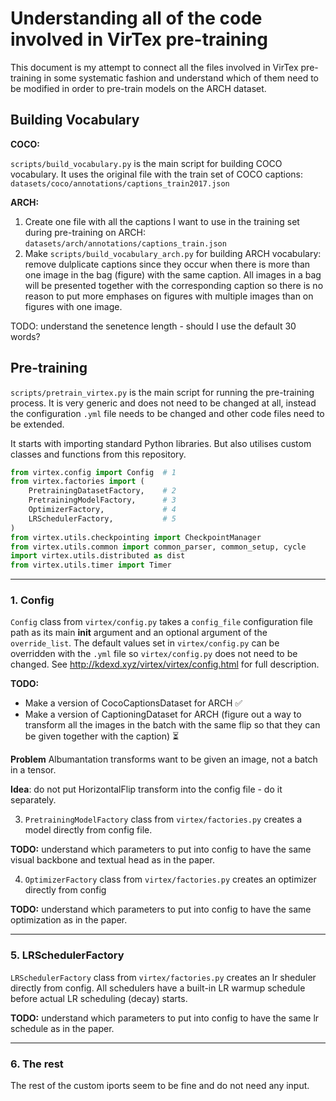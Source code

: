 # Understanding all of the code involved in VirTex pre-training

This document is my attempt to connect all the files involved in VirTex
pre-training in some systematic fashion and understand which of them need to be modified in order to pre-train models on the ARCH dataset.

## Building Vocabulary

**COCO:**

`scripts/build_vocabulary.py` is the main script for building COCO vocabulary.
It uses the original file with the train set of COCO captions:  `datasets/coco/annotations/captions_train2017.json`

**ARCH:**

1. Create one file with all the captions I want to use in the training set during pre-training on ARCH: `datasets/arch/annotations/captions_train.json`
2. Make `scripts/build_vocabulary_arch.py` for building ARCH vocabulary: remove dulplicate captions since they occur when there is more than one image in the bag (figure) with the same caption. All images in a bag will be presented together with the corresponding caption so there is no reason to put more emphases on figures with multiple images than on figures with one image.

TODO: understand the senetence length - should I use the default 30 words?

## Pre-training

`scripts/pretrain_virtex.py` is the main script for running the pre-training 
process. It is very generic and does not need to be changed at all, instead 
the configuration `.yml` file needs to be changed and other code files need 
to be extended.

It starts with importing standard Python libraries. But also 
utilises custom classes and functions from this repository.

```Python
from virtex.config import Config  # 1
from virtex.factories import (   
    PretrainingDatasetFactory,    # 2
    PretrainingModelFactory,      # 3
    OptimizerFactory,             # 4
    LRSchedulerFactory,           # 5
)
from virtex.utils.checkpointing import CheckpointManager
from virtex.utils.common import common_parser, common_setup, cycle
import virtex.utils.distributed as dist
from virtex.utils.timer import Timer
```

----
### 1. Config

`Config` class from `virtex/config.py` takes a `config_file` configuration 
file path as its main __init__ argument 
and an optional argument of the `override_list`. The default values set in 
`virtex/config.py` can be overridden with the `.yml` file so `virtex/config.py` does not need to be changed. See http://kdexd.xyz/virtex/virtex/config.html for full description.

**TODO:**
* Make a version of CocoCaptionsDataset for ARCH ✅
* Make a version of CaptioningDataset for ARCH (figure out a way to transform all the images in the batch with the same flip so that they can be given together with the caption) ⏳

**Problem** Albumantation transforms want to be given an image, not a batch in a tensor.

**Idea**: do not put HorizontalFlip transform into the config file - do it separately.

3. `PretrainingModelFactory` class from `virtex/factories.py` creates a model directly from config file.

**TODO:** understand which parameters to put into config to have the same visual backbone and textual head as in the paper.

4. `OptimizerFactory` class from `virtex/factories.py` creates an optimizer directly from config

**TODO:** understand which parameters to put into config to have the same optimization as in the paper.

----
### 5. LRSchedulerFactory
`LRSchedulerFactory` class from `virtex/factories.py` creates an lr sheduler directly from config. All schedulers have a built-in LR warmup schedule before actual LR scheduling (decay) starts.

**TODO:** understand which parameters to put into config to have the same lr schedule as in the paper.

----
### 6. The rest
The rest of the custom iports seem to be fine and do not need any input.

